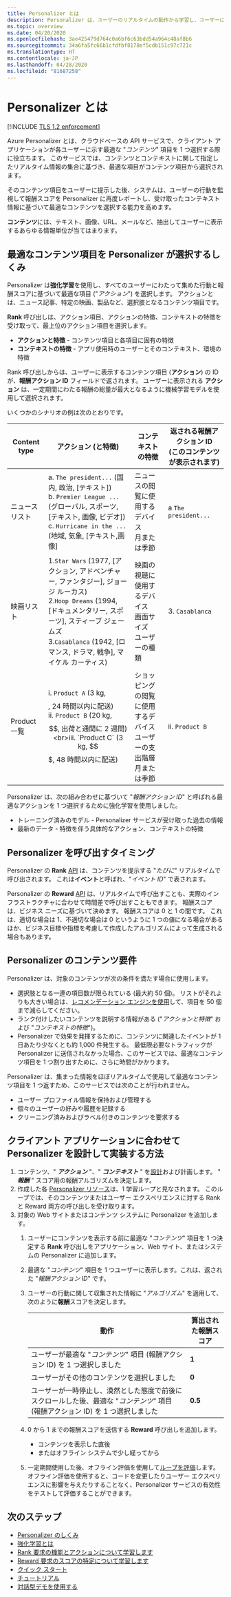 ```yaml
---
title: Personalizer とは
description: Personalizer は、ユーザーのリアルタイムの動作から学習し、ユーザーに表示する最良のエクスペリエンスを選択できるようにするクラウドベースの API サービスです。
ms.topic: overview
ms.date: 04/20/2020
ms.openlocfilehash: 3ae425479d764c0a6bf6c63bdd54a964c48af8b6
ms.sourcegitcommit: 34a6fa5fc66b1cfdfbf8178ef5cdb151c97c721c
ms.translationtype: HT
ms.contentlocale: ja-JP
ms.lasthandoff: 04/28/2020
ms.locfileid: "81687258"
---
```

# <a name="what-is-personalizer"></a>Personalizer とは

[!INCLUDE [TLS 1.2 enforcement](../../../includes/cognitive-services-tls-announcement.md)]

Azure Personalizer とは、クラウドベースの API サービスで、クライアント アプリケーションが各ユーザーに示す最適な "_コンテンツ_" 項目を 1 つ選択する際に役立ちます。 このサービスでは、コンテンツとコンテキストに関して指定したリアルタイム情報の集合に基づき、最適な項目がコンテンツ項目から選択されます。

そのコンテンツ項目をユーザーに提示した後、システムは、ユーザーの行動を監視して報酬スコアを Personalizer に再度レポートし、受け取ったコンテキスト情報に基づいて最適なコンテンツを選択する能力を高めます。

**コンテンツ**には、テキスト、画像、URL、メールなど、抽出してユーザーに表示するあらゆる情報単位が当てはまります。

<!--
![What is personalizer animation](./media/what-is-personalizer.gif)
-->

## <a name="how-does-personalizer-select-the-best-content-item"></a>最適なコンテンツ項目を Personalizer が選択するしくみ

Personalizer は**強化学習**を使用し、すべてのユーザーにわたって集めた行動と報酬スコアに基づいて最適な項目 ("_アクション_") を選択します。 アクションとは、ニュース記事、特定の映画、製品など、選択肢となるコンテンツ項目です。

**Rank** 呼び出しは、アクション項目、アクションの特徴、コンテキストの特徴を受け取って、最上位のアクション項目を選択します。

* **アクションと特徴** - コンテンツ項目と各項目に固有の特徴
* **コンテキストの特徴** - アプリ使用時のユーザーとそのコンテキスト、環境の特徴

Rank 呼び出しからは、ユーザーに表示するコンテンツ項目 (__アクション__) の ID が、**報酬アクション ID** フィールドで返されます。
ユーザーに表示される __アクション__ は、一定期間にわたる報酬の総量が最大となるように機械学習モデルを使用して選択されます。

いくつかのシナリオの例は次のとおりです。

|Content type|**アクション (と特徴)**|**コンテキストの特徴**|返される報酬アクション ID<br>(このコンテンツが表示されます)|
|--|--|--|--|
|ニュース リスト|a. `The president...` (国内, 政治, [テキスト])<br>b. `Premier League ...` (グローバル, スポーツ, [テキスト, 画像, ビデオ])<br> c. `Hurricane in the ...` (地域, 気象, [テキスト,画像]|ニュースの閲覧に使用するデバイス<br>月または季節<br>|a `The president...`|
|映画リスト|1.`Star Wars` (1977, [アクション, アドベンチャー, ファンタジー], ジョージ ルーカス)<br>2.`Hoop Dreams` (1994, [ドキュメンタリー, スポーツ], スティーブ ジェームズ<br>3.`Casablanca` (1942, [ロマンス, ドラマ, 戦争], マイケル カーティス)|映画の視聴に使用するデバイス<br>画面サイズ<br>ユーザーの種類<br>|3. `Casablanca`|
|Product 一覧|i. `Product A` (3 kg, $$$$, 24 時間以内に配送)<br>ii. `Product B` (20 kg, $$, 出荷と通関に 2 週間)<br>iii. `Product C` (3 kg, $$$, 48 時間以内に配送)|ショッピングの閲覧に使用するデバイス<br>ユーザーの支出階層<br>月または季節|ii. `Product B`|

Personalizer は、次の組み合わせに基づいて "_報酬アクション ID_" と呼ばれる最適なアクションを 1 つ選択するために強化学習を使用しました。
* トレーニング済みのモデル - Personalizer サービスが受け取った過去の情報
* 最新のデータ - 特徴を伴う具体的なアクション、コンテキストの特徴

## <a name="when-to-call-personalizer"></a>Personalizer を呼び出すタイミング

Personalizer の **Rank** [API](https://go.microsoft.com/fwlink/?linkid=2092082) は、コンテンツを提示する "_たびに_" リアルタイムで呼び出されます。 これは**イベント**と呼ばれ、"_イベント ID_" で表されます。

Personalizer の **Reward** [API](https://westus2.dev.cognitive.microsoft.com/docs/services/personalizer-api/operations/Reward) は、リアルタイムで呼び出すことも、実際のインフラストラクチャに合わせて時間差で呼び出すこともできます。 報酬スコアは、ビジネス ニーズに基づいて決めます。 報酬スコアは 0 と 1 の間です。 これは、適切な場合は 1、不適切な場合は 0 というように 1 つの値になる場合があるほか、ビジネス目標や指標を考慮して作成したアルゴリズムによって生成される場合もあります。

## <a name="personalizer-content-requirements"></a>Personalizer のコンテンツ要件

Personalizer は、対象のコンテンツが次の条件を満たす場合に使用します。

* 選択肢となる一連の項目数が限られている (最大約 50 個)。 リストがそれよりも大きい場合は、[レコメンデーション エンジンを使用](where-can-you-use-personalizer.md#how-to-use-personalizer-with-a-recommendation-solution)して、項目を 50 個まで減らしてください。
* ランク付けしたいコンテンツを説明する情報がある ("_アクションと特徴_" および "_コンテキストの特徴_")。
* Personalizer で効果を発揮するために、コンテンツに関連したイベントが 1 日あたり少なくとも約 1,000 件発生する。 最低限必要なトラフィックが Personalizer に送信されなかった場合、このサービスでは、最適なコンテンツ項目を 1 つ割り出すために、さらに時間がかかります。

Personalizer は、集まった情報をほぼリアルタイムで使用して最適なコンテンツ項目を 1 つ返すため、このサービスでは次のことが行われません。
* ユーザー プロファイル情報を保持および管理する
* 個々のユーザーの好みや履歴を記録する
* クリーニング済みおよびラベル付きのコンテンツを要求する

## <a name="how-to-design-and-implement-personalizer-for-your-client-application"></a>クライアント アプリケーションに合わせて Personalizer を設計して実装する方法

1. コンテンツ、" **_アクション_** "、" **_コンテキスト_** " を[設計](concepts-features.md)および計画します。 " **_報酬_** " スコア用の報酬アルゴリズムを決定します。
1. 作成した各 [Personalizer リソース](how-to-settings.md)は、1 学習ループと見なされます。 このループでは、そのコンテンツまたはユーザー エクスペリエンスに対する Rank と Reward 両方の呼び出しを受け取ります。
1. 対象の Web サイトまたはコンテンツ システムに Personalizer を追加します。
    1. ユーザーにコンテンツを表示する前に最適な "_コンテンツ_" 項目を 1 つ決定する **Rank** 呼び出しをアプリケーション、Web サイト、またはシステムの Personalizer に追加します。
    1. 最適な "_コンテンツ_" 項目を 1 つユーザーに表示します。これは、返された "_報酬アクション ID_" です。
    1. ユーザーの行動に関して収集された情報に "_アルゴリズム_" を適用して、次のように**報酬**スコアを決定します。

        |動作|算出された報酬スコア|
        |--|--|
        |ユーザーが最適な "_コンテンツ_" 項目 (報酬アクション ID) を 1 つ選択しました|**1**|
        |ユーザーがその他のコンテンツを選択しました|**0**|
        |ユーザーが一時停止し、漠然とした態度で前後にスクロールした後、最適な "_コンテンツ_" 項目 (報酬アクション ID) を 1 つ選択しました|**0.5**|

    1. 0 から 1 までの報酬スコアを送信する **Reward** 呼び出しを追加します。
        * コンテンツを表示した直後
        * またはオフライン システムで少し経ってから
    1. 一定期間使用した後、オフライン評価を使用して[ループを評価](concepts-offline-evaluation.md)します。 オフライン評価を使用すると、コードを変更したりユーザー エクスペリエンスに影響を与えたりすることなく、Personalizer サービスの有効性をテストして評価することができます。

## <a name="next-steps"></a>次のステップ


* [Personalizer のしくみ](how-personalizer-works.md)
* [強化学習とは](concepts-reinforcement-learning.md)
* [Rank 要求の機能とアクションについて学習します](concepts-features.md)
* [Reward 要求のスコアの特定について学習します](concept-rewards.md)
* [クイック スタート](sdk-learning-loop.md)
* [チュートリアル](tutorial-use-azure-notebook-generate-loop-data.md)
* [対話型デモを使用する](https://personalizationdemo.azurewebsites.net/)
